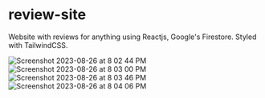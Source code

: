 # review-site

Website with reviews for anything using Reactjs, Google's Firestore. Styled with TailwindCSS.

![Screenshot 2023-08-26 at 8 02 44 PM](https://github.com/MattKen18/review-site/assets/66135007/dfbe4eb8-b1f3-4c58-a67a-2e2de64923a5)
![Screenshot 2023-08-26 at 8 03 00 PM](https://github.com/MattKen18/review-site/assets/66135007/57fb4ecc-edaa-4877-b223-9d598a81e8fd)
![Screenshot 2023-08-26 at 8 03 46 PM](https://github.com/MattKen18/review-site/assets/66135007/022660c0-1511-4158-922e-4563634cac6a)
![Screenshot 2023-08-26 at 8 04 06 PM](https://github.com/MattKen18/review-site/assets/66135007/5207c36a-cc37-4be3-8191-adf6264bfdcb)
